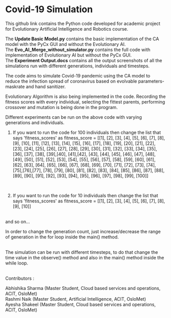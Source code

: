 # Covid-19 Simulation

This github link contains the Python code developed for academic project for Evolutionary Artificial Intelligence and Robotics course. <br>

The <B>Update Basic Model.py</B> contains the basic implementation of the CA model with the PyCx GUI and without the Evolutionary AI.
<BR>
The <B>Evo_AI_Merge_without_simulator.py</B> contains the full code with implementation of Evolutionary AI but without the PyCx GUI.
<BR>
The <B>Experiment Output.docs</B> contains all the output screenshots of all the simulations run with different generations, individuals and timesteps.
<BR>

The code aims to simulate Covid-19 pandemic using the CA model to reduce the infection spread of coronavirus based on evolvable parameters- maskrate and hand sanitizer.<br>

Evolutionary Algorithm is also being implemented in the code. Recording the fitness scores with every individual, selecting the fittest parents, performing crossover and mutation is being done in the program.<br>

Different experiments can be run on the above code with varying generations and individuals.<br>

1. If you want to run the code for 100 individuals then change the list that says 'fitness_scores' as fitness_score = [[1], [2], [3], [4], [5], [6], [7], [8], [9], [10], [11], [12], [13], [14], [15], [16], [17], [18], [19], [20], [21], [22], [23], [24], [25], [26], [27], [28], [29], [30], [31], [32], [33], [34], [35], [36], [37], [38], [39],[40], [41],[42], [43], [44], [45], [46], [47], [48], [49], [50], [51], [52], [53], [54], [55], [56], [57], [58], [59], [60], [61], [62], [63], 
 [64], [65], [66], [67], [68], [69], [70], [71], [72], [73], [74], [75],[76],[77], [78], [79], [80], [81], [82], [83], [84], [85], [86], [87], [88], [89], [90], [91], [92], [93], [94], [95], [96], [97], [98], [99], [100]]
 <br>
 
 2. If you want to run the code for 10 individuals then change the list that says 'fitness_scores' as fitness_score = [[1], [2], [3], [4], [5], [6], [7], [8], [9], [10]]
 <br>
 and so on...
 <br>
 
 In order to change the generation count, just increase/decrease the range of generation in the for loop inside the main() method.
 
 <br>
 The simulation can be run with different timesteps, to do that change the time value in the observe() method and also in the main() method inside the while loop.
<br> 
<br>

Contributors : <br>

Abhishika Sharma (Master Student, Cloud based services and operations, ACIT, OsloMet) <br>
Rashmi Naik (Master Student, Artificial Intelligence, ACIT, OsloMet) <br>
Ayesha Shakeel (Master Student, Cloud based services and operations, ACIT, OsloMet) <br>
